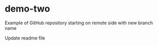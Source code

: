 # demo-two
Example of GitHub repository starting on remote side with new branch name

Update readme file
